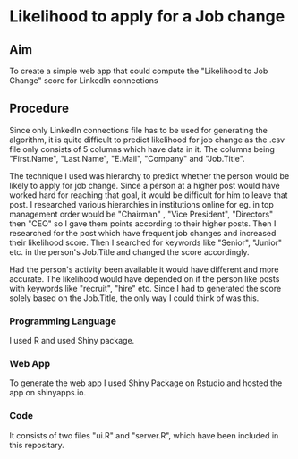 # Likelihood to apply for a Job change

## Aim
To create a simple web app that could compute the "Likelihood to Job Change" score for LinkedIn connections

## Procedure
Since only LinkedIn connections file has to be used for generating the algorithm, it is quite difficult to predict likelihood for job 
change as the .csv file only consists of 5 columns which have data in it. The columns being "First.Name", "Last.Name", "E.Mail", "Company"
and "Job.Title".

The technique I used was hierarchy to predict whether the person would be likely to apply for job change. Since a person at a higher post 
would have worked hard for reaching that goal, it would be difficult for him to leave that post. I researched various hierarchies in 
institutions online for eg. in top management order would be "Chairman" , "Vice President", "Directors" then "CEO" so I gave them points 
according to their higher posts. Then I researched for the post which have frequent job changes and increased their likelihood score. Then
I searched for keywords like "Senior", "Junior" etc. in the person's Job.Title and changed the score accordingly.

Had the person's activity been available it would have different and more accurate. The likelihood would have depended on if the person 
like posts with keywords like "recruit", "hire" etc. Since I had to generated the score solely based on the Job.Title, the only way I 
could think of was this. 

### Programming Language
I used R and used Shiny package.

### Web App
To generate the web app I used Shiny Package on Rstudio and hosted the app on shinyapps.io.

### Code 
It consists of two files "ui.R" and "server.R", which have been included in this repositary.
